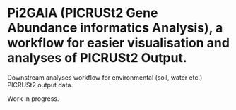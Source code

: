 # Pi2GAIA (PICRUSt2 Gene Abundance informatics Analysis), a workflow for easier visualisation and analyses of PICRUSt2 Output.

Downstream analyses workflow for environmental (soil, water etc.) PICRUSt2 output data.

Work in progress.

